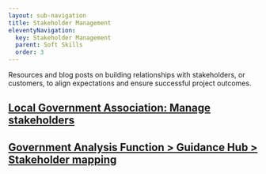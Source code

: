 ```yaml
---
layout: sub-navigation
title: Stakeholder Management
eleventyNavigation:
  key: Stakeholder Management
  parent: Soft Skills
  order: 3
---
```

Resources and blog posts on building relationships with stakeholders, or customers, to align expectations and ensure successful project outcomes.

<div class="grid grid-cols-1 gap-1 pt-8">
  <div class="grid-card">
    <h2 class="govuk-heading-m"><a href="https://www.local.gov.uk/our-support/transformation/transformation-capability-framework/change-stakeholders" class="govuk-link">Local Government Association: Manage stakeholders</a></h2>
  </div>
  <div class="grid grid-cols-1 gap-1 pt-8">
  <div class="grid-card">
    <h2 class="govuk-heading-m"><a href="https://analysisfunction.civilservice.gov.uk/policy-store/stakeholder-mapping/" class="govuk-link">Government Analysis Function > Guidance Hub > Stakeholder mapping</a></h2>
  </div>  
</div>